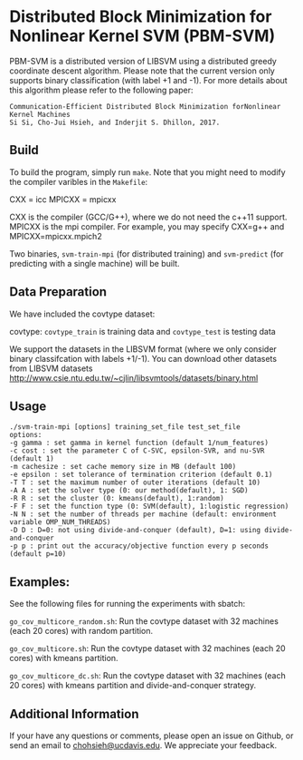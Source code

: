 Distributed Block Minimization for Nonlinear Kernel SVM (PBM-SVM)
=================================================================

PBM-SVM is a distributed version of LIBSVM using a distributed greedy
coordinate descent algorithm. Please note that the current version
only supports binary classification (with label +1 and -1). 
For more details about this algorithm please refer to the following paper:

```
Communication-Efficient Distributed Block Minimization forNonlinear Kernel Machines
Si Si, Cho-Jui Hsieh, and Inderjit S. Dhillon, 2017. 
```

Build
---------------

To build the program, simply run `make`. Note that you might need to modify
the compiler varibles in the `Makefile`: 

CXX = icc 
MPICXX = mpicxx

CXX is the compiler (GCC/G++), where we do not need the c++11 support. 
MPICXX is the mpi compiler. 
For example, you may specify CXX=g++ and MPICXX=mpicxx.mpich2

Two binaries, `svm-train-mpi` (for distributed training) and `svm-predict` 
(for predicting with a single machine) will be built.  

Data Preparation 
----------------

We have included the covtype dataset: 

covtype: `covtype_train` is training data and `covtype_test` is testing data

We support the datasets in the LIBSVM format (where we only consider binary classifcation
with labels +1/-1). You can download other datasets from LIBSVM datasets
http://www.csie.ntu.edu.tw/~cjlin/libsvmtools/datasets/binary.html 

Usage
----------------

```
./svm-train-mpi [options] training_set_file test_set_file 
options:
-g gamma : set gamma in kernel function (default 1/num_features)
-c cost : set the parameter C of C-SVC, epsilon-SVR, and nu-SVR (default 1)
-m cachesize : set cache memory size in MB (default 100)
-e epsilon : set tolerance of termination criterion (default 0.1)
-T T : set the maximum number of outer iterations (default 10)
-A A : set the solver type (0: our method(default), 1: SGD)
-R R : set the cluster (0: kmeans(default), 1:random)
-F F : set the function type (0: SVM(default), 1:logistic regression)
-N N : set the number of threads per machine (default: environment variable OMP_NUM_THREADS)
-D D : D=0: not using divide-and-conquer (default), D=1: using divide-and-conquer
-p p : print out the accuracy/objective function every p seconds (default p=10)
```

Examples:
----------
See the following files for running the experiments with sbatch: 

`go_cov_multicore_random.sh`: Run the covtype dataset with 32 machines (each 20 cores) with random partition. 

`go_cov_multicore.sh`: Run the covtype dataset with 32 machines (each 20 cores) with kmeans partition.

`go_cov_multicore_dc.sh`: Run the covtype dataset with 32 machines (each 20 cores) with kmeans partition and divide-and-conquer strategy.


Additional Information
----------------------

If your have any questions or comments, please open an issue on Github,
or send an email to chohsieh@ucdavis.edu. We appreciate your feedback.

